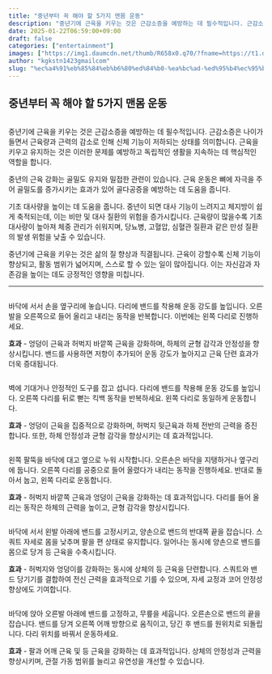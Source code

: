 ```yaml
---
title: "중년부터 꼭 해야 할 5가지 맨몸 운동"
description: "중년기에 근육을 키우는 것은 근감소증을 예방하는 데 필수적입니다. 근감소증은 나이가 들면서 근육량과 근력의 감소로 인해 신체 기능이 저하되는 상태를 의미합니다. 근육을 키우고 유지하는 것은 이러한 문제를 예방하고 독립적인 생활을 지속하는 데 핵심적인 역할을 합니다."
date: 2025-01-22T06:59:00+09:00
draft: false
categories: ["entertainment"]
images: ["https://img1.daumcdn.net/thumb/R658x0.q70/?fname=https://t1.daumcdn.net/news/202501/06/tenbody/20250106173002453fain.jpg", "https://t1.daumcdn.net/news/202501/06/tenbody/20250106173002668nias.gif", "https://t1.daumcdn.net/news/202501/06/tenbody/20250106173002924dwum.gif", "https://t1.daumcdn.net/news/202501/06/tenbody/20250106173003389qwxm.gif", "https://t1.daumcdn.net/news/202501/06/tenbody/20250106173003781wbha.gif"]
author: "kgkstn1423gmailcom"
slug: "%ec%a4%91%eb%85%84%eb%b6%80%ed%84%b0-%ea%bc%ad-%ed%95%b4%ec%95%bc-%ed%95%a0-5%ea%b0%80%ec%a7%80-%eb%a7%a8%eb%aa%b8-%ec%9a%b4%eb%8f%99"
---
```


<h2 >중년부터 꼭 해야 할 5가지 맨몸 운동</h2> <figure ><img src="https://img1.daumcdn.net/thumb/R658x0.q70/?fname=https://t1.daumcdn.net/news/202501/06/tenbody/20250106173002453fain.jpg" alt=""/></figure> <p>중년기에 근육을 키우는 것은 근감소증을 예방하는 데 필수적입니다. 근감소증은 나이가 들면서 근육량과 근력의 감소로 인해 신체 기능이 저하되는 상태를 의미합니다. 근육을 키우고 유지하는 것은 이러한 문제를 예방하고 독립적인 생활을 지속하는 데 핵심적인 역할을 합니다.</p> <p>중년의 근육 강화는 골밀도 유지와 밀접한 관련이 있습니다. 근육 운동은 뼈에 자극을 주어 골밀도를 증가시키는 효과가 있어 골다공증을 예방하는 데 도움을 줍니다.</p> <p>기초 대사량을 높이는 데 도움을 줍니다. 중년이 되면 대사 기능이 느려지고 체지방이 쉽게 축적되는데, 이는 비만 및 대사 질환의 위험을 증가시킵니다. 근육량이 많을수록 기초 대사량이 높아져 체중 관리가 쉬워지며, 당뇨병, 고혈압, 심혈관 질환과 같은 만성 질환의 발생 위험을 낮출 수 있습니다.</p> <p>중년기에 근육을 키우는 것은 삶의 질 향상과 직결됩니다. 근육이 강할수록 신체 기능이 향상되고, 활동 범위가 넓어지며, 스스로 할 수 있는 일이 많아집니다. 이는 자신감과 자존감을 높이는 데도 긍정적인 영향을 미칩니다.</p> <hr /> <figure ><img src="https://t1.daumcdn.net/news/202501/06/tenbody/20250106173002668nias.gif" alt=""/></figure> <p>바닥에 서서 손을 옆구리에 놓습니다. 다리에 밴드를 착용해 운동 강도를 높입니다. 오른발을 오른쪽으로 들어 올리고 내리는 동작을 반복합니다. 이번에는 왼쪽 다리로 진행하세요.</p> <p><strong>효과</strong> - 엉덩이 근육과 허벅지 바깥쪽 근육을 강화하며, 하체의 균형 감각과 안정성을 향상시킵니다. 밴드를 사용하면 저항이 추가되어 운동 강도가 높아지고 근육 단련 효과가 더욱 증대됩니다.</p> <figure ><img src="https://t1.daumcdn.net/news/202501/06/tenbody/20250106173002924dwum.gif" alt=""/></figure> <p>벽에 기대거나 안정적인 도구를 잡고 섭니다. 다리에 밴드를 착용해 운동 강도를 높입니다. 오른쪽 다리를 뒤로 뻗는 킥백 동작을 반복하세요. 왼쪽 다리로 동일하게 운동합니다.</p> <p><strong>효과</strong> - 엉덩이 근육을 집중적으로 강화하며, 허벅지 뒷근육과 하체 전반의 근력을 증진합니다. 또한, 하체 안정성과 균형 감각을 향상시키는 데 효과적입니다.</p> <figure ><img src="https://t1.daumcdn.net/news/202501/06/tenbody/20250106173003389qwxm.gif" alt=""/></figure> <p>왼쪽 팔뚝을 바닥에 대고 옆으로 누워 시작합니다. 오른손은 바닥을 지탱하거나 옆구리에 둡니다. 오른쪽 다리를 공중으로 들어 올렸다가 내리는 동작을 진행하세요. 반대로 돌아서 눕고, 왼쪽 다리로 운동합니다.</p> <p><strong>효과</strong> - 허벅지 바깥쪽 근육과 엉덩이 근육을 강화하는 데 효과적입니다. 다리를 들어 올리는 동작은 하체의 근력을 높이고, 균형 감각을 향상시킵니다.</p> <figure ><img src="https://t1.daumcdn.net/news/202501/06/tenbody/20250106173003781wbha.gif" alt=""/></figure> <p>바닥에 서서 왼발 아래에 밴드를 고정시키고, 양손으로 밴드의 반대쪽 끝을 잡습니다. 스쿼트 자세로 몸을 낮추며 팔을 편 상태로 유지합니다. 일어나는 동시에 양손으로 밴드를 몸으로 당겨 등 근육을 수축시킵니다.</p> <p><strong>효과</strong> - 허벅지와 엉덩이를 강화하는 동시에 상체의 등 근육을 단련합니다. 스쿼트와 밴드 당기기를 결합하여 전신 근력을 효과적으로 기를 수 있으며, 자세 교정과 코어 안정성 향상에도 기여합니다.</p> <figure ><img src="https://t1.daumcdn.net/news/202501/06/tenbody/20250106173004128pbut.gif" alt=""/></figure> <p>바닥에 앉아 오른발 아래에 밴드를 고정하고, 무릎을 세웁니다. 오른손으로 밴드의 끝을 잡습니다. 밴드를 당겨 오른쪽 어깨 방향으로 움직이고, 당긴 후 밴드를 원위치로 되돌립니다. 다리 위치를 바꿔서 운동하세요.</p> <p><strong>효과</strong> - 팔과 어깨 근육 및 등 근육을 강화하는 데 효과적입니다. 상체의 안정성과 근력을 향상시키며, 관절 가동 범위를 늘리고 유연성을 개선할 수 있습니다.</p>